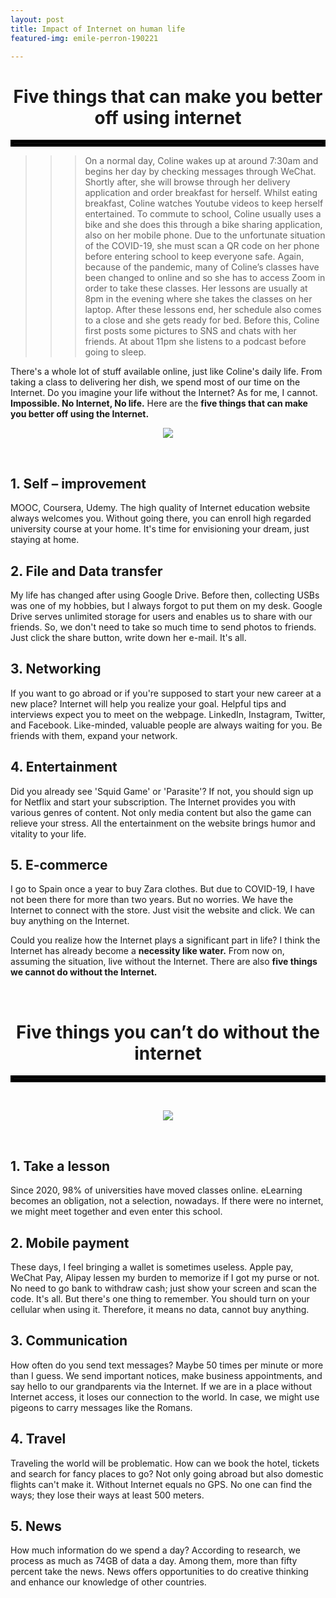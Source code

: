 ```yaml
---
layout: post
title: Impact of Internet on human life 
featured-img: emile-perron-190221

---
```


<h1 style="text-align:center;">Five things that can make you better off using internet</h1>
<hr style="border: solid 5px black;">

>>> On a normal day, Coline wakes up at around 7:30am and begins her day by checking messages through WeChat. Shortly after, she will browse through her delivery application and order breakfast for herself. Whilst eating breakfast, Coline watches Youtube videos to keep herself entertained. To commute to school, Coline usually uses a bike and she does this through a bike sharing application, also on her mobile phone. Due to the unfortunate situation of the COVID-19, she must scan a QR code on her phone before entering school to keep everyone safe. Again, because of the pandemic, many of Coline’s classes have been changed to online and so she has to access Zoom in order to take these classes. Her lessons are usually at 8pm in the evening where she takes the classes on her laptop. After these lessons end, her schedule also comes to a close and she gets ready for bed. Before this, Coline first posts some pictures to SNS and chats with her friends. At about 11pm she listens to a podcast before going to sleep. 

<p>There's a whole lot of stuff available online, just like Coline's daily life. From taking a class to delivering her dish, we spend most of our time on the Internet. Do you imagine your life without the Internet? As for me, I cannot. <b>Impossible. No Internet, No life.</b> Here are the <b>five things that can make you better off using the Internet.</b></p>

<p align="center"><a href='https://ifh.cc/v-1U1Hyh' target='_blank'><img src='https://ifh.cc/g/1U1Hyh.png' border='0'></a></p>
<br>

<h2>1.	Self – improvement</h2>
<p>MOOC, Coursera, Udemy. The high quality of Internet education website always welcomes you. Without going there, you can enroll high regarded university course at your home. It's time for envisioning your dream, just staying at home.</p>

<h2>2.	File and Data transfer</h2>
<p>My life has changed after using Google Drive. Before then, collecting USBs was one of my hobbies, but I always forgot to put them on my desk. Google Drive serves unlimited storage for users and enables us to share with our friends. So, we don't need to take so much time to send photos to friends. Just click the share button, write down her e-mail. It's all.</p>

<h2>3.	Networking</h2>
<p>If you want to go abroad or if you're supposed to start your new career at a new place? Internet will help you realize your goal. Helpful tips and interviews expect you to meet on the webpage. LinkedIn, Instagram, Twitter, and Facebook. Like-minded, valuable people are always waiting for you. Be friends with them, expand your network.</p>

<h2>4.	Entertainment</h2>
<p>Did you already see 'Squid Game' or 'Parasite'? If not, you should sign up for Netflix and start your subscription. The Internet provides you with various genres of content. Not only media content but also the game can relieve your stress. All the entertainment on the website brings humor and vitality to your life. </p>

<h2>5.	E-commerce</h2>
<p>I go to Spain once a year to buy Zara clothes. But due to COVID-19, I have not been there for more than two years. But no worries. We have the Internet to connect with the store. Just visit the website and click. We can buy anything on the Internet.</p>

<p>Could you realize how the Internet plays a significant part in life? I think the Internet has already become a <b>necessity like water.</b> From now on, assuming the situation, live without the Internet. There are also <b>five things we cannot do without the Internet.</b></p>
<br>
<h1 style="text-align:center;">Five things you can’t do without the internet</h1>
<hr style="border: solid 5px black;">
<br>
<p align="center"><a href='https://ifh.cc/v-5qITNf' target='_blank'><img src='https://ifh.cc/g/5qITNf.png' border='0'></a></p>
<br>
<h2>1.	Take a lesson</h2>
<p>Since 2020, 98% of universities have moved classes online. eLearning becomes an obligation, not a selection, nowadays. If there were no internet, we might meet together and even enter this school.</p>

<h2>2.	Mobile payment</h2>
<p>These days, I feel bringing a wallet is sometimes useless. Apple pay, WeChat Pay, Alipay lessen my burden to memorize if I got my purse or not. No need to go bank to withdraw cash; just show your screen and scan the code. It's all. But there's one thing to remember. You should turn on your cellular when using it. Therefore, it means no data, cannot buy anything.</p>

<h2>3.	Communication</h2>
<p>How often do you send text messages? Maybe 50 times per minute or more than I guess. We send important notices, make business appointments, and say hello to our grandparents via the Internet. If we are in a place without Internet access, it loses our connection to the world. In case, we might use pigeons to carry messages like the Romans.</p>

<h2>4.	Travel</h2>
<p>Traveling the world will be problematic. How can we book the hotel, tickets and search for fancy places to go? Not only going abroad but also domestic flights can't make it. Without Internet equals no GPS. No one can find the ways; they lose their ways at least 500 meters.</p>

<h2>5.	News </h2>
<p>How much information do we spend a day? According to research, we process as much as 74GB of data a day. Among them, more than fifty percent take the news. News offers opportunities to do creative thinking and enhance our knowledge of other countries.</p>


